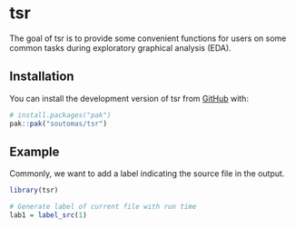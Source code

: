 
<!-- README.md is generated from README.Rmd. Please edit that file -->

# tsr

<!-- badges: start -->
<!-- badges: end -->

The goal of tsr is to provide some convenient functions for users on
some common tasks during exploratory graphical analysis (EDA).

## Installation

You can install the development version of tsr from
[GitHub](https://github.com/) with:

``` r
# install.packages("pak")
pak::pak("soutomas/tsr")
```

## Example

Commonly, we want to add a label indicating the source file in the
output.

``` r
library(tsr)

# Generate label of current file with run time 
lab1 = label_src(1)
```

<!-- You'll still need to render `README.Rmd` regularly, to keep `README.md` up-to-date. `devtools::build_readme()` is handy for this. -->
